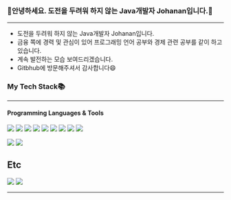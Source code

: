 <h3>👋안녕하세요. 도전을 두려워 하지 않는 Java개발자 Johanan입니다.👋</h3>
<hr/>

- 도전을 두려워 하지 않는 Java개발자 Johanan입니다.
- 금융 쪽에 경력 및 관심이 있어 프로그래밍 언어 공부와 경제 관련 공부를 같이 하고 있습니다. 
- 계속 발전하는 모습 보여드리겠습니다.
- Gitbhub에 방문해주셔서 감사합니다😄


<h3>My Tech Stack📚</h3>
<hr/>

<p>
<h4>Programming Languages & Tools</h4>
<img src="https://img.shields.io/badge/HTML5-E34F26?style=flat-square&logo=html5&logoColor=white">
<img src="https://img.shields.io/badge/CSS3-1572B6?style=flat-square&logo=css3&logoColor=white">
<img src="https://img.shields.io/badge/Javascript-F7DF1E?style=flat-square&logo=javascript&logoColor=black">
<img src="https://img.shields.io/badge/JQuery-0769AD?style=flat-square&logo=jquery&logoColor=white">
<img src="https://img.shields.io/badge/Vue.js-4FC08D?style=flat-square&logo=vue.js&logoColor=white">
<img src="https://img.shields.io/badge/JAVA-007396?style=flat-square&logo=java&logoColor=white">
<img src="https://img.shields.io/badge/Spring-6DB33F?style=flat-square&logo=Spring&logoColor=white">
<img src="https://img.shields.io/badge/SpringBoot-springboot?style=flat-square&logo=springboot&logoColor=white">
<img src="https://img.shields.io/badge/Bootstrap-7952B3?style=flat-square&logo=bootstrap&logoColor=white">
</p>

<p>
<img src="https://img.shields.io/badge/oracle-F80000?style=flat-square&logo=oracle&logoColor=white">
<img src="https://img.shields.io/badge/mysql-4479A1?style=flat-square&logo=mysql&logoColor=white">
</p>

<h2>Etc</h2>
<p>
<img src="https://img.shields.io/badge/Apache Tomcat-F8DC75?style=flat-square&logo=apachetomcat&logoColor=white">
<img src="https://img.shields.io/badge/Github-181717?style=flat-square&logo=github&logoColor=white">
</p>

<hr/>


<!--
**Johanan-Dream/Johanan-Dream** is a ✨ _special_ ✨ repository because its `README.md` (this file) appears on your GitHub profile.

Here are some ideas to get you started:

- 🔭 I’m currently working on ...
- 🌱 I’m currently learning ...
- 👯 I’m looking to collaborate on ...
- 🤔 I’m looking for help with ...
- 💬 Ask me about ...
- 📫 How to reach me: ...
- 😄 Pronouns: ...
- ⚡ Fun fact: ...
-->
